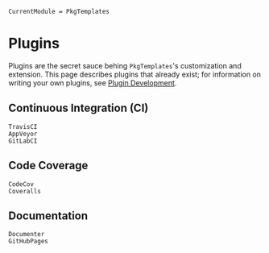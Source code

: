 ```@meta
CurrentModule = PkgTemplates
```

# Plugins

Plugins are the secret sauce behing `PkgTemplates`'s customization and extension. This page
describes plugins that already exist; for information on writing your own plugins, see
[Plugin Development](@ref).

## Continuous Integration (CI)

```@docs
TravisCI
AppVeyor
GitLabCI
```

## Code Coverage

```@docs
CodeCov
Coveralls
```

## Documentation

```@docs
Documenter
GitHubPages
```
